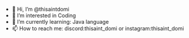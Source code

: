 - 👋 Hi, I’m @thisaintdomi
- 👀 I’m interested in Coding
- 🌱 I’m currently learning: Java language
- 📫 How to reach me: discord:thisaint_domi or instagram:thisaint_domi

<!---
thisaintdomi/thisaintdomi is a ✨ special ✨ repository because its `README.md` (this file) appears on your GitHub profile.
You can click the Preview link to take a look at your changes.
--->
